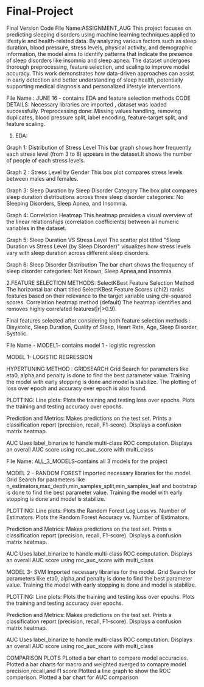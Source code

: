 # Final-Project
Final Version Code File Name:ASSIGNMENT_AUG
This project focuses on predicting sleeping disorders using machine learning techniques applied to lifestyle and health-related data. By analyzing various factors such as sleep duration, blood pressure, stress levels, physical activity, and demographic information, the model aims to identify patterns that indicate the presence of sleep disorders like insomnia and sleep apnea. The dataset undergoes thorough preprocessing, feature selection, and scaling to improve model accuracy. This work demonstrates how data-driven approaches can assist in early detection and better understanding of sleep health, potentially supporting medical diagnosis and personalized lifestyle interventions.

File Name : JUNE 16 - contains EDA and feature selection methods
CODE DETAILS:
Necessary libraries are imported , dataset was loaded successfully. 
Preprocessing done: Missing values handling, removing duplicates, blood pressure split, label encoding, feature-target split, and feature scaling. 
1. EDA:

Graph 1: Distribution of Stress Level
This bar graph shows how frequently each stress level (from 3 to 8) appears in the dataset.It shows the number of people of each stress levels. 

Graph 2 : Stress Level by Gender
This box plot compares stress levels between males and females. 

Graph 3: Sleep Duration by Sleep Disorder Category
The box plot compares sleep duration distributions across three sleep disorder categories: No Sleeping Disorders, Sleep Apnea, and Insomnia.

Graph 4: Correlation Heatmap
This heatmap provides a visual overview of the linear relationships (correlation 
coefficients) between all numeric variables in the dataset. 

Graph 5: Sleep Duration VS Stress Level
The scatter plot titled "Sleep Duration vs Stress Level (by Sleep Disorder)" visualizes how stress levels vary with sleep duration across different sleep disorders.

Graph 6: Sleep Disorder Distribution
The bar chart shows the frequency of sleep disorder categories: Not Known, Sleep Apnea,and Insomnia.

2.FEATURE SELECTION METHODS:
SelectKBest Feature Selection Method
The horizontal bar chart titled SelectKBest Feature Scores (chi2) ranks features based on their relevance to the target variable using chi-squared scores.
Correlation heatmap method (default)
The heatmap identifies and removes highly correlated features(|r|>0.9).

Final features selected after considering both feature selection methods : Disystolic, Sleep Duration, Quality of Sleep, Heart Rate, Age, Sleep Disorder, Systolic. 

File Name - MODEL1- contains model 1 - logistic regression
 
MODEL 1- LOGISTIC REGRESSION

HYPERTUNING METHOD : GRIDSEARCH 
Grid Search for parameters like eta0, alpha,and penalty is done to find the best parameter value. 
Training the model with early stopping is done and model is stabilize. The plotting of loss over epoch and accuracy over epoch is also found. 

PLOTTING:
Line plots:
Plots the training and testing loss over epochs.
Plots the training and testing accuracy over epochs.

Prediction and Metrics:
Makes predictions on the test set.
Prints a classification report (precision, recall, F1-score).
Displays a confusion matrix heatmap.

AUC
Uses label_binarize to handle multi-class ROC computation.
Displays an overall AUC score using roc_auc_score with multi_class

File Name: ALL_3_MODELS-contains all 3 models for the project


MODEL 2 - RANDOM FOREST
Imported necessary libraries for the model.
Grid Search for parameters like n_estimators,max_depth,min_samples_split,min_samples_leaf and bootstrap is done to find the best parameter value. 
Training the model with early stopping is done and model is stabilize.

PLOTTING:
Line plots:
Plots the Random Forest Log Loss vs. Number of Estimators.
Plots the Random Forest Accuracy vs. Number of Estimators.

Prediction and Metrics:
Makes predictions on the test set.
Prints a classification report (precision, recall, F1-score).
Displays a confusion matrix heatmap.


AUC
Uses label_binarize to handle multi-class ROC computation.
Displays an overall AUC score using roc_auc_score with multi_class

MODEL 3- SVM
Imported necessary libraries for the model.
Grid Search for parameters like eta0, alpha,and penalty is done to find the best parameter value.
Training the model with early stopping is done and model is stabilize.

PLOTTING:
Line plots:
Plots the training and testing loss over epochs.
Plots the training and testing accuracy over epochs.

Prediction and Metrics:
Makes predictions on the test set.
Prints a classification report (precision, recall, F1-score).
Displays a confusion matrix heatmap.


AUC
Uses label_binarize to handle multi-class ROC computation.
Displays an overall AUC score using roc_auc_score with multi_class

COMPARISON PLOTS 
PLotted a bar chart to compare model accuracies.
Plotted a bar charts for macro and weighted averged to comapre model precision,recall,and f1 score
Plotted a line graph to show the ROC comparison.
Plotted a bar chart for AUC comparison

